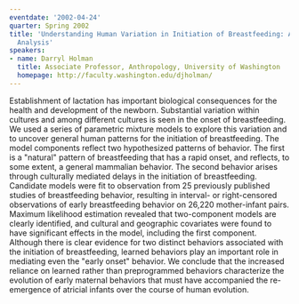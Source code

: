 ```yaml
---
eventdate: '2002-04-24'
quarter: Spring 2002
title: 'Understanding Human Variation in Initiation of Breastfeeding: A Mixture Model
  Analysis'
speakers:
- name: Darryl Holman
  title: Associate Professor, Anthropology, University of Washington
  homepage: http://faculty.washington.edu/djholman/
---
```

Establishment of lactation has important biological consequences for the health and development of the newborn. Substantial variation within cultures and among different cultures is seen in the onset of breastfeeding. We used a series of parametric mixture models to explore this variation and to uncover general human patterns for the initiation of breastfeeding. The model components reflect two hypothesized patterns of behavior. The first is a &quot;natural&quot; pattern of breastfeeding that has a rapid onset, and reflects, to some extent, a general mammalian behavior. The second behavior arises through culturally mediated delays in the initiation of breastfeeding. Candidate models were fit to observation from 25 previously published studies of breastfeeding behavior, resulting in interval- or right-censored observations of early breastfeeding behavior on 26,220 mother-infant pairs. Maximum likelihood estimation revealed that two-component models are clearly identified, and cultural and geographic covariates were found to have significant effects in the model, including the first component. Although there is clear evidence for two distinct behaviors associated with the initiation of breastfeeding, learned behaviors play an important role in mediating even the &quot;early onset&quot; behavior. We conclude that the increased reliance on learned rather than preprogrammed behaviors characterize the evolution of early maternal behaviors that must have accompanied the re-emergence of atricial infants over the course of human evolution.